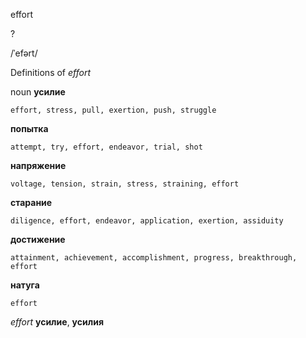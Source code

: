 effort

?

/ˈefərt/

Definitions of _effort_

noun
**усилие**

    effort, stress, pull, exertion, push, struggle
**попытка**

    attempt, try, effort, endeavor, trial, shot
**напряжение**

    voltage, tension, strain, stress, straining, effort
**старание**

    diligence, effort, endeavor, application, exertion, assiduity
**достижение**

    attainment, achievement, accomplishment, progress, breakthrough, effort
**натуга**

    effort

_effort_
**усилие**, **усилия**